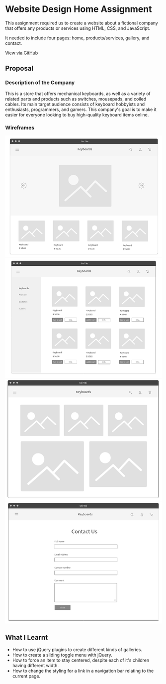 # Website Design Home Assignment

This assignment required us to create a website about a fictional company that offers any products or services using HTML, CSS, and JavaScript.

It needed to include four pages: home, products/services, gallery, and contact.

[View via GitHub](https://emuel-vassallo.github.io/keyboards-shop-website/)

## Proposal

### Description of the Company

This is a store that offers mechanical keyboards, as well as a variety of related parts and products such as switches, mousepads, and coiled cables. Its main target audience consists of keyboard hobbyists and enthusiasts, programmers, and gamers. This company's goal is to make it easier for everyone looking to buy high-quality keyboard items online.

### Wireframes

![](img/wireframes/home.png)
![](img/wireframes/products.png)
![](img/wireframes/gallery.png)
![](img/wireframes/contact.png)

## What I Learnt

- How to use jQuery plugins to create different kinds of galleries.
- How to create a sliding toggle menu with jQuery.
- How to force an item to stay centered, despite each of it's children having different width.
- How to change the styling for a link in a navigation bar relating to the current page.
